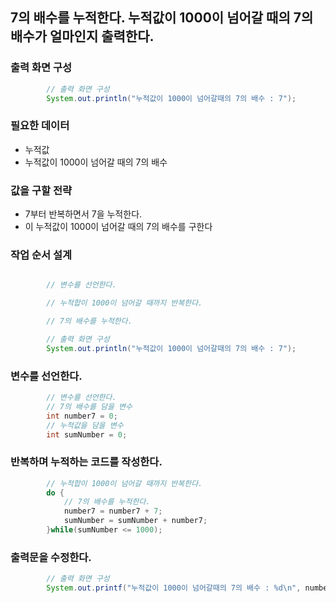 7의 배수를 누적한다. 
누적값이 1000이 넘어갈 때의 7의 배수가 얼마인지 출력한다.
---

### 출력 화면 구성
```java
        // 출력 화면 구성
        System.out.println("누적값이 1000이 넘어갈때의 7의 배수 : 7");

```

### 필요한 데이터
- 누적값
- 누적값이 1000이 넘어갈 때의 7의 배수

### 값을 구할 전략
- 7부터 반복하면서 7을 누적한다.
- 이 누적값이 1000이 넘어갈 때의 7의 배수를 구한다

### 작업 순서 설계
```java

        // 변수를 선언한다.

        // 누적합이 1000이 넘어갈 때까지 반복한다.

        // 7의 배수를 누적한다.

        // 출력 화면 구성
        System.out.println("누적값이 1000이 넘어갈때의 7의 배수 : 7");

```

### 변수를 선언한다.
```java
        // 변수를 선언한다.
        // 7의 배수를 담을 변수
        int number7 = 0;
        // 누적값을 담을 변수
        int sumNumber = 0;

```

### 반복하며 누적하는 코드를 작성한다.
```java
        // 누적합이 1000이 넘어갈 때까지 반복한다.
        do {
            // 7의 배수를 누적한다.
            number7 = number7 + 7;
            sumNumber = sumNumber + number7;
        }while(sumNumber <= 1000);

```

### 출력문을 수정한다.

```java
        // 출력 화면 구성
        System.out.printf("누적값이 1000이 넘어갈때의 7의 배수 : %d\n", number7);
```

